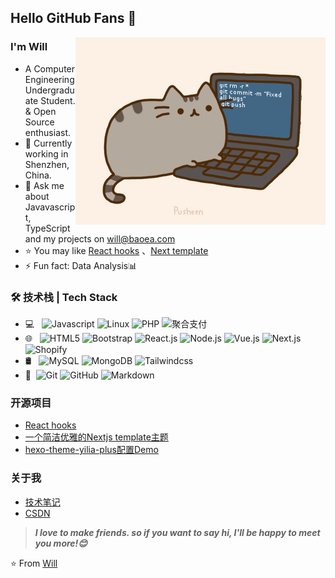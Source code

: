 [comment]: <> (# 模板合集：https://github.com/kautukkundan/Awesome-Profile-README-templates)

## Hello GitHub Fans 👋

<img align="right" alt="GIF" src="https://github.com/Baoing/baoing/blob/main/pusheencode.gif" />

### I'm Will

- A Computer Engineering Undergraduate Student. & Open Source enthusiast.
- 🌱 Currently working in Shenzhen, China.
- 💬 Ask me about Javavascript, TypeScript and my projects on [will@baoea.com](mailto:will@baoea.com)
- ⭐ You may like [React hooks](https://github.com/Baoing/hooks) 、[Next template](https://github.com/Baoing/next-template) 
- ⚡ Fun fact: Data Analysis📊

### 🛠 技术栈 | Tech Stack

- 💻 &#160; ![Javascript](https://img.shields.io/badge/-Javascript-333333?style=flat&logo=Javascript&logoColor=007396)
![Linux](https://img.shields.io/badge/-Linux-333333?style=flat&logo=Linux&logoColor=FCC624)
![PHP](https://img.shields.io/badge/-PHP-333333?style=flat&logo=PHP&logoColor=FCC624)
![聚合支付](https://img.shields.io/badge/-聚合支付-333333?style=flat&logo=payoneer&logoColor=FF4800)
- 🌐 &#160; ![HTML5](https://img.shields.io/badge/-HTML5-333333?style=flat&logo=HTML5)
![Bootstrap](https://img.shields.io/badge/-Bootstrap-333333?style=flat&logo=bootstrap&logoColor=563D7C)
![React.js](https://img.shields.io/badge/-React-333333?style=flat&logo=React.js)
![Node.js](https://img.shields.io/badge/-Node.js-333333?style=flat&logo=node.js)
![Vue.js](https://img.shields.io/badge/-VueJS-333333?style=flat&logo=Vue.js)
![Next.js](https://img.shields.io/badge/-NextJS-333333?style=flat&logo=Next.js)
![Shopify](https://img.shields.io/badge/-Shopify-333333?style=flat&logo=Shopify)
- 🛢 &#160; ![MySQL](https://img.shields.io/badge/-MySQL-333333?style=flat&logo=mysql)
![MongoDB](https://img.shields.io/badge/-MongoDB-333333?style=flat&logo=mongodb)
![Tailwindcss](https://img.shields.io/badge/-Tailwindcss-333333?style=flat&logo=Tailwindcss)
- 🔧 &#160;![Git](https://img.shields.io/badge/-Git-333333?style=flat&logo=git)
![GitHub](https://img.shields.io/badge/-GitHub-333333?style=flat&logo=github)
![Markdown](https://img.shields.io/badge/-Markdown-333333?style=flat&logo=markdown)

### 开源项目
- [React hooks](https://github.com/Baoing/hooks)
- [一个简洁优雅的Nextjs template主题](https://github.com/Baoing/next-template)
- [hexo-theme-yilia-plus配置Demo](https://github.com/JoeyBling/yilia-plus-demo)

### 关于我
- [技术笔记](https://shopify.baoea.com/)
- [CSDN](https://blog.csdn.net/weixin_44510200)

> ***I love to make friends. so if you want to say hi, I'll be happy to meet you more!😊***

⭐️ From [Will](https://github.com/baoing)
